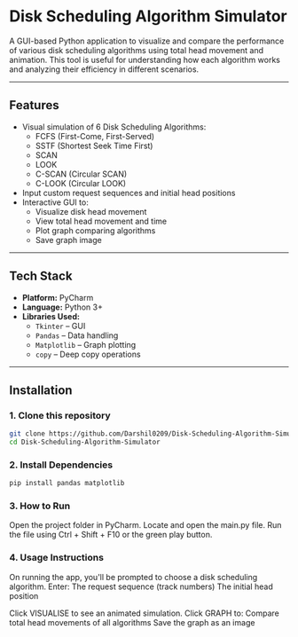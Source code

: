 # Disk Scheduling Algorithm Simulator

A GUI-based Python application to visualize and compare the performance of various disk scheduling algorithms using total head movement and animation. This tool is useful for understanding how each algorithm works and analyzing their efficiency in different scenarios.

---

## Features

- Visual simulation of 6 Disk Scheduling Algorithms:
  - FCFS (First-Come, First-Served)
  - SSTF (Shortest Seek Time First)
  - SCAN
  - LOOK
  - C-SCAN (Circular SCAN)
  - C-LOOK (Circular LOOK)
- Input custom request sequences and initial head positions
- Interactive GUI to:
  - Visualize disk head movement
  - View total head movement and time
  - Plot graph comparing algorithms
  - Save graph image

---

## Tech Stack

- **Platform:** PyCharm
- **Language:** Python 3+
- **Libraries Used:**
  - `Tkinter` – GUI
  - `Pandas` – Data handling
  - `Matplotlib` – Graph plotting
  - `copy` – Deep copy operations

---

## Installation

### 1. Clone this repository

```bash
git clone https://github.com/Darshil0209/Disk-Scheduling-Algorithm-Simulator.git
cd Disk-Scheduling-Algorithm-Simulator
```

### 2. Install Dependencies
```bash
pip install pandas matplotlib
```

### 3. How to Run
Open the project folder in PyCharm.
Locate and open the main.py file.
Run the file using Ctrl + Shift + F10 or the green play button.

### 4. Usage Instructions
On running the app, you'll be prompted to choose a disk scheduling algorithm.
Enter:
    The request sequence (track numbers)
    The initial head position

Click VISUALISE to see an animated simulation.
Click GRAPH to:
    Compare total head movements of all algorithms
    Save the graph as an image
